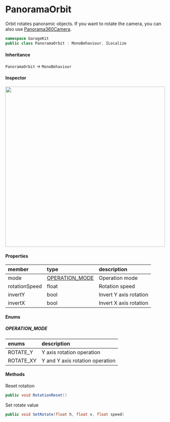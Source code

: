 # PanoramaOrbit

Orbit rotates panoramic objects. If you want to rotate the camera, you can also use [Panorama360Camera](~/Scripts_en/Utils/CameraControl/Panorama360Camera.md).

```csharp
namespace GarageKit
public class PanoramaOrbit : MonoBehaviour, ILocalize
```

#### Inheritance

`PanoramaOrbit` -> `MonoBehaviour`

#### Inspector

<img src="~/image/script_reference/panoramaorbit_inspector.png" width="500px"/>

#### Properties

|member|type|description|
|:--|:--|:--|
|mode|[OPERATION_MODE](#operation_mode)|Operation mode|
|rotationSpeed|float|Rotation speed|
|invertY|bool|Invert Y axis rotation|
|invertX|bool|Invert X axis rotation|

#### Enums

##### __OPERATION_MODE__

|enums|description|
|:--|:--|
|ROTATE_Y|Y axis rotation operation|
|ROTATE_XY|Y and Y axis rotation operation|

#### Methods

Reset rotation
```csharp
public void RotationReset()
```

Set rotate value
```csharp
public void SetRotate(float h, float v, float speed)
```
